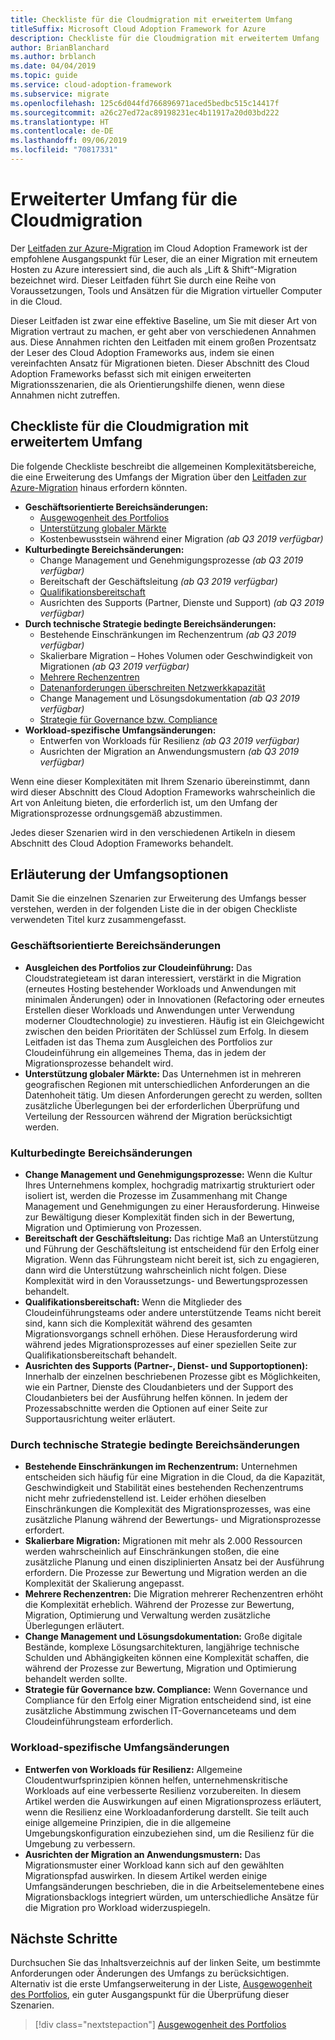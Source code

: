 ```yaml
---
title: Checkliste für die Cloudmigration mit erweitertem Umfang
titleSuffix: Microsoft Cloud Adoption Framework for Azure
description: Checkliste für die Cloudmigration mit erweitertem Umfang
author: BrianBlanchard
ms.author: brblanch
ms.date: 04/04/2019
ms.topic: guide
ms.service: cloud-adoption-framework
ms.subservice: migrate
ms.openlocfilehash: 125c6d044fd766896971aced5bedbc515c14417f
ms.sourcegitcommit: a26c27ed72ac89198231ec4b11917a20d03bd222
ms.translationtype: HT
ms.contentlocale: de-DE
ms.lasthandoff: 09/06/2019
ms.locfileid: "70817331"
---
```

# <a name="expanded-scope-for-cloud-migration"></a>Erweiterter Umfang für die Cloudmigration

Der [Leitfaden zur Azure-Migration](../azure-migration-guide/index.md) im Cloud Adoption Framework ist der empfohlene Ausgangspunkt für Leser, die an einer Migration mit erneutem Hosten zu Azure interessiert sind, die auch als „Lift & Shift“-Migration bezeichnet wird. Dieser Leitfaden führt Sie durch eine Reihe von Voraussetzungen, Tools und Ansätzen für die Migration virtueller Computer in die Cloud.

Dieser Leitfaden ist zwar eine effektive Baseline, um Sie mit dieser Art von Migration vertraut zu machen, er geht aber von verschiedenen Annahmen aus. Diese Annahmen richten den Leitfaden mit einem großen Prozentsatz der Leser des Cloud Adoption Frameworks aus, indem sie einen vereinfachten Ansatz für Migrationen bieten. Dieser Abschnitt des Cloud Adoption Frameworks befasst sich mit einigen erweiterten Migrationsszenarien, die als Orientierungshilfe dienen, wenn diese Annahmen nicht zutreffen.

## <a name="cloud-migration-expanded-scope-checklist"></a>Checkliste für die Cloudmigration mit erweitertem Umfang

Die folgende Checkliste beschreibt die allgemeinen Komplexitätsbereiche, die eine Erweiterung des Umfangs der Migration über den [Leitfaden zur Azure-Migration](../azure-migration-guide/index.md) hinaus erfordern könnten.

- **Geschäftsorientierte Bereichsänderungen:**
  - [Ausgewogenheit des Portfolios](./balance-the-portfolio.md)
  - [Unterstützung globaler Märkte](./multiple-regions.md)
  - Kostenbewusstsein während einer Migration *(ab Q3 2019 verfügbar)*
- **Kulturbedingte Bereichsänderungen:**
  - Change Management und Genehmigungsprozesse *(ab Q3 2019 verfügbar)*
  - Bereitschaft der Geschäftsleitung *(ab Q3 2019 verfügbar)*
  - [Qualifikationsbereitschaft](./suggested-skills.md)
  - Ausrichten des Supports (Partner, Dienste und Support) *(ab Q3 2019 verfügbar)*
- **Durch technische Strategie bedingte Bereichsänderungen:**
  - Bestehende Einschränkungen im Rechenzentrum *(ab Q3 2019 verfügbar)*
  - Skalierbare Migration – Hohes Volumen oder Geschwindigkeit von Migrationen *(ab Q3 2019 verfügbar)*
  - [Mehrere Rechenzentren](./multiple-datacenters.md)
  - [Datenanforderungen überschreiten Netzwerkkapazität](./network-capacity-exceeded.md)
  - Change Management und Lösungsdokumentation *(ab Q3 2019 verfügbar)*
  - [Strategie für Governance bzw. Compliance](./governance-or-compliance.md)
- **Workload-spezifische Umfangsänderungen:**
  - Entwerfen von Workloads für Resilienz *(ab Q3 2019 verfügbar)*
  - Ausrichten der Migration an Anwendungsmustern *(ab Q3 2019 verfügbar)*

Wenn eine dieser Komplexitäten mit Ihrem Szenario übereinstimmt, dann wird dieser Abschnitt des Cloud Adoption Frameworks wahrscheinlich die Art von Anleitung bieten, die erforderlich ist, um den Umfang der Migrationsprozesse ordnungsgemäß abzustimmen.

Jedes dieser Szenarien wird in den verschiedenen Artikeln in diesem Abschnitt des Cloud Adoption Frameworks behandelt.

## <a name="scope-options-explained"></a>Erläuterung der Umfangsoptionen

Damit Sie die einzelnen Szenarien zur Erweiterung des Umfangs besser verstehen, werden in der folgenden Liste die in der obigen Checkliste verwendeten Titel kurz zusammengefasst.

### <a name="business-driven-scope-changes"></a>Geschäftsorientierte Bereichsänderungen

- **Ausgleichen des Portfolios zur Cloudeinführung:** Das Cloudstrategieteam ist daran interessiert, verstärkt in die Migration (erneutes Hosting bestehender Workloads und Anwendungen mit minimalen Änderungen) oder in Innovationen (Refactoring oder erneutes Erstellen dieser Workloads und Anwendungen unter Verwendung moderner Cloudtechnologie) zu investieren. Häufig ist ein Gleichgewicht zwischen den beiden Prioritäten der Schlüssel zum Erfolg. In diesem Leitfaden ist das Thema zum Ausgleichen des Portfolios zur Cloudeinführung ein allgemeines Thema, das in jedem der Migrationsprozesse behandelt wird.
- **Unterstützung globaler Märkte:** Das Unternehmen ist in mehreren geografischen Regionen mit unterschiedlichen Anforderungen an die Datenhoheit tätig. Um diesen Anforderungen gerecht zu werden, sollten zusätzliche Überlegungen bei der erforderlichen Überprüfung und Verteilung der Ressourcen während der Migration berücksichtigt werden.

### <a name="culture-driven-scope-changes"></a>Kulturbedingte Bereichsänderungen

- **Change Management und Genehmigungsprozesse:** Wenn die Kultur Ihres Unternehmens komplex, hochgradig matrixartig strukturiert oder isoliert ist, werden die Prozesse im Zusammenhang mit Change Management und Genehmigungen zu einer Herausforderung. Hinweise zur Bewältigung dieser Komplexität finden sich in der Bewertung, Migration und Optimierung von Prozessen.
- **Bereitschaft der Geschäftsleitung:** Das richtige Maß an Unterstützung und Führung der Geschäftsleitung ist entscheidend für den Erfolg einer Migration. Wenn das Führungsteam nicht bereit ist, sich zu engagieren, dann wird die Unterstützung wahrscheinlich nicht folgen. Diese Komplexität wird in den Voraussetzungs- und Bewertungsprozessen behandelt.
- **Qualifikationsbereitschaft:** Wenn die Mitglieder des Cloudeinführungsteams oder andere unterstützende Teams nicht bereit sind, kann sich die Komplexität während des gesamten Migrationsvorgangs schnell erhöhen. Diese Herausforderung wird während jedes Migrationsprozesses auf einer speziellen Seite zur Qualifikationsbereitschaft behandelt.
- **Ausrichten des Supports (Partner-, Dienst- und Supportoptionen):** Innerhalb der einzelnen beschriebenen Prozesse gibt es Möglichkeiten, wie ein Partner, Dienste des Cloudanbieters und der Support des Cloudanbieters bei der Ausführung helfen können. In jedem der Prozessabschnitte werden die Optionen auf einer Seite zur Supportausrichtung weiter erläutert.

### <a name="technical-strategy-driven-scope-changes"></a>Durch technische Strategie bedingte Bereichsänderungen

- **Bestehende Einschränkungen im Rechenzentrum:** Unternehmen entscheiden sich häufig für eine Migration in die Cloud, da die Kapazität, Geschwindigkeit und Stabilität eines bestehenden Rechenzentrums nicht mehr zufriedenstellend ist. Leider erhöhen dieselben Einschränkungen die Komplexität des Migrationsprozesses, was eine zusätzliche Planung während der Bewertungs- und Migrationsprozesse erfordert.
- **Skalierbare Migration:** Migrationen mit mehr als 2.000 Ressourcen werden wahrscheinlich auf Einschränkungen stoßen, die eine zusätzliche Planung und einen disziplinierten Ansatz bei der Ausführung erfordern. Die Prozesse zur Bewertung und Migration werden an die Komplexität der Skalierung angepasst.
- **Mehrere Rechenzentren:** Die Migration mehrerer Rechenzentren erhöht die Komplexität erheblich. Während der Prozesse zur Bewertung, Migration, Optimierung und Verwaltung werden zusätzliche Überlegungen erläutert.
- **Change Management und Lösungsdokumentation:** Große digitale Bestände, komplexe Lösungsarchitekturen, langjährige technische Schulden und Abhängigkeiten können eine Komplexität schaffen, die während der Prozesse zur Bewertung, Migration und Optimierung behandelt werden sollte.
- **Strategie für Governance bzw. Compliance:** Wenn Governance und Compliance für den Erfolg einer Migration entscheidend sind, ist eine zusätzliche Abstimmung zwischen IT-Governanceteams und dem Cloudeinführungsteam erforderlich.

### <a name="workload-specific-scope-changes"></a>Workload-spezifische Umfangsänderungen

- **Entwerfen von Workloads für Resilienz:** Allgemeine Cloudentwurfsprinzipien können helfen, unternehmenskritische Workloads auf eine verbesserte Resilienz vorzubereiten. In diesem Artikel werden die Auswirkungen auf einen Migrationsprozess erläutert, wenn die Resilienz eine Workloadanforderung darstellt. Sie teilt auch einige allgemeine Prinzipien, die in die allgemeine Umgebungskonfiguration einzubeziehen sind, um die Resilienz für die Umgebung zu verbessern.
- **Ausrichten der Migration an Anwendungsmustern:** Das Migrationsmuster einer Workload kann sich auf den gewählten Migrationspfad auswirken. In diesem Artikel werden einige Umfangsänderungen beschrieben, die in die Arbeitselementebene eines Migrationsbacklogs integriert würden, um unterschiedliche Ansätze für die Migration pro Workload widerzuspiegeln.

## <a name="next-steps"></a>Nächste Schritte

Durchsuchen Sie das Inhaltsverzeichnis auf der linken Seite, um bestimmte Anforderungen oder Änderungen des Umfangs zu berücksichtigen. Alternativ ist die erste Umfangserweiterung in der Liste, [Ausgewogenheit des Portfolios](./balance-the-portfolio.md), ein guter Ausgangspunkt für die Überprüfung dieser Szenarien.

> [!div class="nextstepaction"]
> [Ausgewogenheit des Portfolios](./balance-the-portfolio.md)
